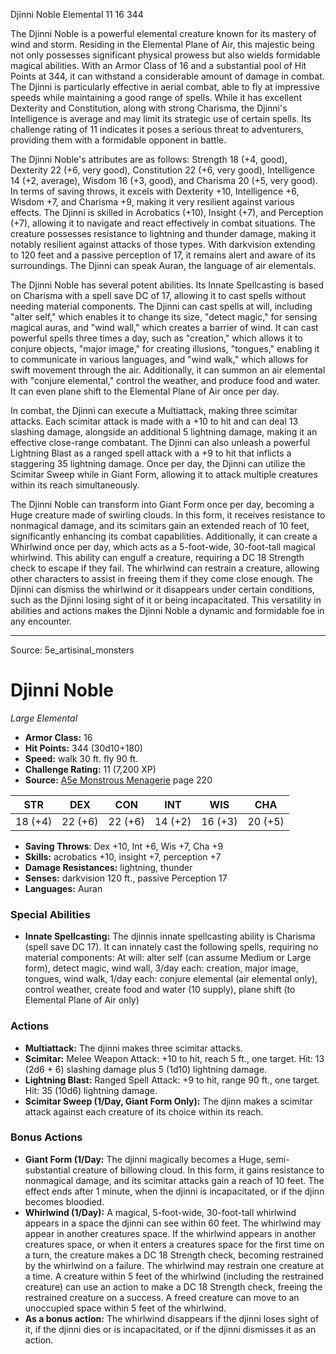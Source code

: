 <MonsterName/>Djinni Noble</MonsterName>
<CreatureType/>Elemental</CreatureType>
<CR/>11</CR>
<AC/>16</AC>
<HP/>344</HP>
<summary>The Djinni Noble is a powerful elemental creature known for its mastery of wind and storm. Residing in the Elemental Plane of Air, this majestic being not only possesses significant physical prowess but also wields formidable magical abilities. With an Armor Class of 16 and a substantial pool of Hit Points at 344, it can withstand a considerable amount of damage in combat. The Djinni is particularly effective in aerial combat, able to fly at impressive speeds while maintaining a good range of spells. While it has excellent Dexterity and Constitution, along with strong Charisma, the Djinni's Intelligence is average and may limit its strategic use of certain spells. Its challenge rating of 11 indicates it poses a serious threat to adventurers, providing them with a formidable opponent in battle.</summary>

<detail>

The Djinni Noble's attributes are as follows: Strength 18 (+4, good), Dexterity 22 (+6, very good), Constitution 22 (+6, very good), Intelligence 14 (+2, average), Wisdom 16 (+3, good), and Charisma 20 (+5, very good). In terms of saving throws, it excels with Dexterity +10, Intelligence +6, Wisdom +7, and Charisma +9, making it very resilient against various effects. The Djinni is skilled in Acrobatics (+10), Insight (+7), and Perception (+7), allowing it to navigate and react effectively in combat situations. The creature possesses resistance to lightning and thunder damage, making it notably resilient against attacks of those types. With darkvision extending to 120 feet and a passive perception of 17, it remains alert and aware of its surroundings. The Djinni can speak Auran, the language of air elementals.

The Djinni Noble has several potent abilities. Its Innate Spellcasting is based on Charisma with a spell save DC of 17, allowing it to cast spells without needing material components. The Djinni can cast spells at will, including "alter self," which enables it to change its size, "detect magic," for sensing magical auras, and "wind wall," which creates a barrier of wind. It can cast powerful spells three times a day, such as "creation," which allows it to conjure objects, "major image," for creating illusions, "tongues," enabling it to communicate in various languages, and "wind walk," which allows for swift movement through the air. Additionally, it can summon an air elemental with "conjure elemental," control the weather, and produce food and water. It can even plane shift to the Elemental Plane of Air once per day.

In combat, the Djinni can execute a Multiattack, making three scimitar attacks. Each scimitar attack is made with a +10 to hit and can deal 13 slashing damage, alongside an additional 5 lightning damage, making it an effective close-range combatant. The Djinni can also unleash a powerful Lightning Blast as a ranged spell attack with a +9 to hit that inflicts a staggering 35 lightning damage. Once per day, the Djinni can utilize the Scimitar Sweep while in Giant Form, allowing it to attack multiple creatures within its reach simultaneously.

The Djinni Noble can transform into Giant Form once per day, becoming a Huge creature made of swirling clouds. In this form, it receives resistance to nonmagical damage, and its scimitars gain an extended reach of 10 feet, significantly enhancing its combat capabilities. Additionally, it can create a Whirlwind once per day, which acts as a 5-foot-wide, 30-foot-tall magical whirlwind. This ability can engulf a creature, requiring a DC 18 Strength check to escape if they fail. The whirlwind can restrain a creature, allowing other characters to assist in freeing them if they come close enough. The Djinni can dismiss the whirlwind or it disappears under certain conditions, such as the Djinni losing sight of it or being incapacitated. This versatility in abilities and actions makes the Djinni Noble a dynamic and formidable foe in any encounter.</detail>



---

Source: 5e_artisinal_monsters

# Djinni Noble

*Large* *Elemental*

- **Armor Class:** 16
- **Hit Points:** 344 (30d10+180)
- **Speed:** walk 30 ft. fly 90 ft.
- **Challenge Rating:** 11 (7,200 XP)
- **Source:** [A5e Monstrous Menagerie](https://enpublishingrpg.com/products/level-up-monstrous-menagerie-a5e) page 220

| STR | DEX | CON | INT | WIS | CHA |
| --- | --- | --- | --- | --- | --- |
| 18 (+4) | 22 (+6) | 22 (+6) | 14 (+2) | 16 (+3) | 20 (+5) |

- **Saving Throws**: Dex +10, Int +6, Wis +7, Cha +9
- **Skills:** acrobatics +10, insight +7, perception +7
- **Damage Resistances:** lightning, thunder
- **Senses:** darkvision 120 ft., passive Perception 17
- **Languages:** Auran

### Special Abilities

- **Innate Spellcasting:** The djinnis innate spellcasting ability is Charisma (spell save DC 17). It can innately cast the following spells, requiring no material components: At will: alter self (can assume Medium or Large form), detect magic, wind wall, 3/day each: creation, major image, tongues, wind walk, 1/day each: conjure elemental (air elemental only), control weather, create food and water (10 supply), plane shift (to Elemental Plane of Air only)

### Actions

- **Multiattack:** The djinni makes three scimitar attacks.
- **Scimitar:** Melee Weapon Attack: +10 to hit, reach 5 ft., one target. Hit: 13 (2d6 + 6) slashing damage plus 5 (1d10) lightning damage.
- **Lightning Blast:** Ranged Spell Attack: +9 to hit, range 90 ft., one target. Hit: 35 (10d6) lightning damage.
- **Scimitar Sweep (1/Day, Giant Form Only):** The djinn makes a scimitar attack against each creature of its choice within its reach.

### Bonus Actions

- **Giant Form (1/Day:** The djinni magically becomes a Huge, semi-substantial creature of billowing cloud. In this form, it gains resistance to nonmagical damage, and its scimitar attacks gain a reach of 10 feet. The effect ends after 1 minute, when the djinni is incapacitated, or if the djinn becomes bloodied.
- **Whirlwind (1/Day):** A magical, 5-foot-wide, 30-foot-tall whirlwind appears in a space the djinni can see within 60 feet. The whirlwind may appear in another creatures space. If the whirlwind appears in another creatures space, or when it enters a creatures space for the first time on a turn, the creature makes a DC 18 Strength check, becoming restrained by the whirlwind on a failure. The whirlwind may restrain one creature at a time. A creature within 5 feet of the whirlwind (including the restrained creature) can use an action to make a DC 18 Strength check, freeing the restrained creature on a success. A freed creature can move to an unoccupied space within 5 feet of the whirlwind.
- **As a bonus action:** The whirlwind disappears if the djinni loses sight of it, if the djinni dies or is incapacitated, or if the djinni dismisses it as an action.




